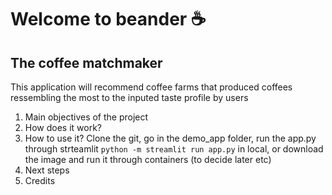 # Welcome to beander ☕
## The coffee matchmaker

This application will recommend coffee farms that produced coffees ressembling the most to the inputed taste profile by users

1) Main objectives of the project
2) How does it work?
3) How to use it?
   Clone the git, go in the demo_app folder, run the app.py through strteamlit `python -m streamlit run app.py` in local, or download the image and run it through containers (to decide later etc)
5) Next steps
6) Credits